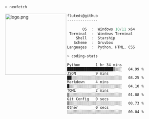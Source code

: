 ```zsh
> neofetch
```

<!--img align="left" src="https://github.com/fluteds.png" alt="logo.png" width="200"/>-->
<img align="left" src="https://external-content.duckduckgo.com/iu/?u=https%3A%2F%2F78.media.tumblr.com%2F975fca5f82161b190efdcaa05ffbd4ec%2Ftumblr_p6q6m9TJF01x3p3jmo1_500.png&f=1&nofb=1" alt="logo.png" width="200"/>

```csharp
fluteds@github
--------------

       OS  :  Windows 10/11 x64
 Terminal  :  Windows Terminal
    Shell  :  Starship
   Scheme  :  Gruvbox
Languages  :  Python, HTML, CSS
```

```zsh
> coding-stats
```

<!--START_SECTION:waka-->

```text
Python       1 hr 34 mins    █████████████████████▒░░░   84.99 %
JSON         9 mins          ██░░░░░░░░░░░░░░░░░░░░░░░   08.25 %
Markdown     4 mins          █░░░░░░░░░░░░░░░░░░░░░░░░   04.10 %
TOML         2 mins          ▒░░░░░░░░░░░░░░░░░░░░░░░░   01.88 %
Git Config   0 secs          ▒░░░░░░░░░░░░░░░░░░░░░░░░   00.73 %
Other        0 secs          ░░░░░░░░░░░░░░░░░░░░░░░░░   00.04 %
```

<!--END_SECTION:waka-->
